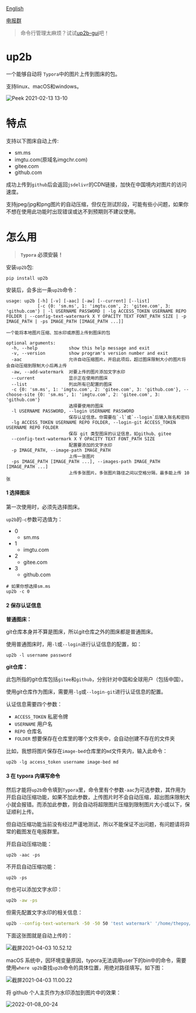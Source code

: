 [English](https://github.com/thep0y/up2b)

[电报群](https://t.me/py_up2b)

> 命令行管理太麻烦？试试[up2b-gui](https://github.com/thep0y/up2b-gui)吧！

# up2b

一个能够自动将 `Typora`中的图片上传到图床的包。

支持linux、macOS和windows。

![Peek 2021-02-13 13-10](https://cdn.jsdelivr.net/gh/thep0y/image-bed/md/1613400034436.png)

# 特点

支持以下图床自动上传:

- sm.ms
- imgtu.com(原域名imgchr.com)
- gitee.com
- github.com

成功上传到`github`后会返回`jsdelivr`的CDN链接，加快在中国境内对图片的访问速度。

支持jpeg/jpg和png图片的自动压缩，但仅在测试阶段，可能有些小问题，如果你不想在使用此功能时出现错误或达不到预期则不建议使用。

# 怎么用

>  **`Typora` 必须安装！**



安装`up2b`包:

```shell
pip install up2b
```

安装后，会多出一条`up2b`命令：

```
usage: up2b [-h] [-v] [-aac] [-aw] [--current] [--list]
            [-c {0: 'sm.ms', 1: 'imgtu.com', 2: 'gitee.com', 3: 'github.com'} | -l USERNAME PASSWORD | -lg ACCESS_TOKEN USERNAME REPO FOLDER | --config-text-watermark X Y OPACITY TEXT FONT_PATH SIZE | -p IMAGE_PATH | -ps IMAGE_PATH [IMAGE_PATH ...]]

一个能将本地图片压缩、加水印或原图上传到图床的包

optional arguments:
  -h, --help            show this help message and exit
  -v, --version         show program's version number and exit
  -aac                  允许自动压缩图片。开启此项后，超过图床限制大小的图片将会自动压缩到限制大小后再上传
  -aw, --add-watermark  对要上传的图片添加文字水印
  --current             显示正在使用的图床
  --list                列出所有已配置的图床
  -c {0: 'sm.ms', 1: 'imgtu.com', 2: 'gitee.com', 3: 'github.com'}, --choose-site {0: 'sm.ms', 1: 'imgtu.com', 2: 'gitee.com', 3: 'github.com'}
                        选择要使用的图床
  -l USERNAME PASSWORD, --login USERNAME PASSWORD
                        保存认证信息。你需要在`-l`或`--login`后输入账名和密码
  -lg ACCESS_TOKEN USERNAME REPO FOLDER, --login-git ACCESS_TOKEN USERNAME REPO FOLDER
                        保存 git 类型图床的认证信息，如github、gitee
  --config-text-watermark X Y OPACITY TEXT FONT_PATH SIZE
                        配置要添加的文字水印
  -p IMAGE_PATH, --image-path IMAGE_PATH
                        上传一张图片
  -ps IMAGE_PATH [IMAGE_PATH ...], --images-path IMAGE_PATH [IMAGE_PATH ...]
                        上传多张图片。多张图片路径之间以空格分隔，最多能上传 10 张
```

#### 1 选择图床

第一次使用时，必须先选择图床。

`up2b`的`-c`参数可选值为：

- 0
  - sm.ms
- 1
  - imgtu.com
- 2
  - gitee.com
- 3
  - github.com

```shell
# 如果你想选择sm.ms
up2b -c 0
```
#### 2 保存认证信息

**普通图床：**

git仓库本身并不算是图床，所以git仓库之外的图床都是普通图床。

使用普通图床时，用`-l`或`--login`进行认证信息的配置，如：

```shell
up2b -l username password
```
**git仓库：**

此包所指的git仓库包括`gitee`和`github`，分别针对中国和全球用户（包括中国）。

使用git仓库作为图床，需要用`-lg`或`--login-git`进行认证信息的配置。

认证信息需要四个参数：

- `ACCESS_TOKEN` 私密令牌
- `USERNAME` 用户名
- `REPO` 仓库名
- `FOLDER` 想要保存在仓库里的哪个文件夹中，会自动创建不存在的文件夹

比如，我想将图片保存在`image-bed`仓库里的`md`文件夹内，输入此命令：

```shell
up2b -lg access_token username image-bed md
```

#### 3 在 typora 内填写命令

然后才能将`up2b`命令填到`Typora`里，命令里有个参数`-aac`为可选参数，其作用为开启自动压缩功能，如果不加此参数，上传图片时不会自动压缩，超出图床限制大小就会报错。而添加此参数，则会自动将超限图片压缩到限制图片大小或以下，保证顺利上传。

但自动压缩功能当前没有经过严谨地测试，所以不能保证不出问题，有问题请将异常的截图发在电报群里。

开启自动压缩功能：

```shell
up2b -aac -ps
```

不开启自动压缩功能：

```shell
up2b -ps
```

你也可以添加文字水印：

```bash
up2b -aw -ps
```

但需先配置文字水印的相关信息：

```bash
up2b --config-text-watermark -50 -50 50 'test watermark' '/home/thepoy/.local/share/fonts/simkai.ttf' 48
```

下面这张图就是自动上传的：

![截屏2021-04-03 10.52.12](https://cdn.jsdelivr.net/gh/thep0y/image-bed/md/1620902616449.png)

macOS 系统中，因环境变量原因，typora无法调用user下的bin中的命令，需要使用`where up2b`查找`up2b`命令的具体位置，用绝对路径填写。如下图：

![截屏2021-04-03 11.00.22](https://cdn.jsdelivr.net/gh/thep0y/image-bed/md/1620902667868.png)

将 github 个人主页作为水印添加到图片中的效果：

![2022-01-08_00-24](https://cdn.jsdelivr.net/gh/thep0y/image-bed/md/1641573280046.jpg)